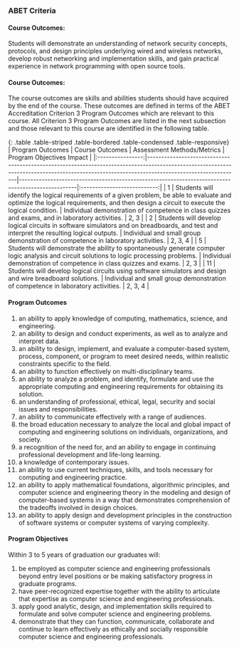 ### ABET Criteria
 
#### Course Outcomes:
  Students will demonstrate an understanding of network security concepts, protocols, and design principles underlying wired and wireless networks, develop robust networking and implementation skills, and gain practical experience in network programming with open source tools.
 
####  Course Outcomes:
  The course outcomes are skills and abilities students should have acquired by the end of the course. These outcomes are defined in terms of the ABET Accreditation Criterion 3 Program Outcomes which are relevant to this course. All Criterion 3 Program Outcomes are listed in the next subsection and those relevant to this course are identified in the following table.

{: .table .table-striped .table-bordered .table-condensed .table-responsive}
| Program Outcomes | Course Outcomes | Assessment Methods/Metrics | Program Objectives Impact |
|:----------------:|--------------------------------------------------------------------------------------------------------------------------------------------------------------------------------------------|--------------------------------------------------------------------------------------------------|:---------------------------:|
| 1                | Students will identify the logical requirements of a given problem, be able to evaluate and optimize the logical requirements, and then design a circuit to execute the logical condition. | Individual demonstration of competence in class quizzes and exams, and in laboratory activities. | 2, 3                        |
| 2                | Students will develop logical circuits in software simulators and on breadboards, and test and interpret the resulting logical outputs.                                                    | Individual and small group demonstration of competence in laboratory activities.                 | 2, 3, 4                     |
| 5                | Students will demonstrate the ability to spontaneously generate computer logic analysis and circuit solutions to logic processing problems.                                                | Individual demonstration of competence in class quizzes and exams.                               | 2, 3                        |
| 11               | Students will develop logical circuits using software simulators and design and wire breadboard solutions.                                                                                 | Individual and small group demonstration of competence in laboratory activities.                 | 2, 3, 4                     |


####  Program Outcomes

  1.  an ability to apply knowledge of computing, mathematics, science, and engineering.
  2.  an ability to design and conduct experiments, as well as to analyze and interpret data.
  3.  an ability to design, implement, and evaluate a computer-based system, process, component, or program to meet desired needs, within realistic constraints specific to the field.
  4.  an ability to function effectively on multi-disciplinary teams.
  5.  an ability to analyze a problem, and identify, formulate and use the appropriate computing and engineering requirements for obtaining its solution.
  6.  an understanding of professional, ethical, legal, security and social issues and responsibilities.
  7.  an ability to communicate effectively with a range of audiences.
  8.  the broad education necessary to analyze the local and global impact of computing and engineering solutions on individuals, organizations, and society.
  9.  a recognition of the need for, and an ability to engage in continuing professional development and life-long learning.
  10.  a knowledge of contemporary issues.
  11.  an ability to use current techniques, skills, and tools necessary for computing and engineering practice.
  12.  an ability to apply mathematical foundations, algorithmic principles, and computer science and engineering theory in the modeling and design of computer-based systems in a way that demonstrates comprehension of the tradeoffs involved in design choices.
  13.  an ability to apply design and development principles in the construction of software systems or computer systems of varying complexity.
 
####  Program Objectives

  Within 3 to 5 years of graduation our graduates will:
  
  1.  be employed as computer science and engineering professionals beyond entry level positions or be making satisfactory progress in graduate programs.
  1.  have peer-recognized expertise together with the ability to articulate that expertise as computer science and engineering professionals.
  1.  apply good analytic, design, and implementation skills required to formulate and solve computer science and engineering problems.
  1.  demonstrate that they can function, communicate, collaborate and continue to learn effectively as ethically and socially responsible computer science and engineering professionals.
 
